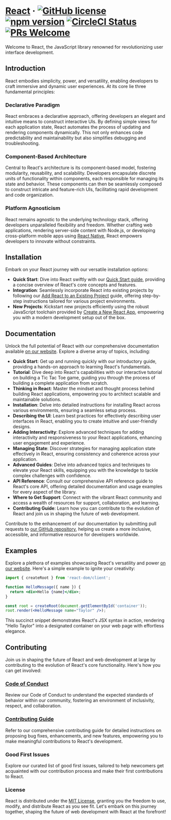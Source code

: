 # [React](https://react.dev/) &middot; [![GitHub license](https://img.shields.io/badge/license-MIT-blue.svg)](https://github.com/facebook/react/blob/main/LICENSE) [![npm version](https://img.shields.io/npm/v/react.svg?style=flat)](https://www.npmjs.com/package/react) [![CircleCI Status](https://circleci.com/gh/facebook/react.svg?style=shield)](https://circleci.com/gh/facebook/react) [![PRs Welcome](https://img.shields.io/badge/PRs-welcome-brightgreen.svg)](https://legacy.reactjs.org/docs/how-to-contribute.html#your-first-pull-request)

Welcome to React, the JavaScript library renowned for revolutionizing user interface development.

## Introduction

React embodies simplicity, power, and versatility, enabling developers to craft immersive and dynamic user experiences. At its core lie three fundamental principles:

### Declarative Paradigm

React embraces a declarative approach, offering developers an elegant and intuitive means to construct interactive UIs. By defining simple views for each application state, React automates the process of updating and rendering components dynamically. This not only enhances code predictability and maintainability but also simplifies debugging and troubleshooting.

### Component-Based Architecture

Central to React's architecture is its component-based model, fostering modularity, reusability, and scalability. Developers encapsulate discrete units of functionality within components, each responsible for managing its state and behavior. These components can then be seamlessly composed to construct intricate and feature-rich UIs, facilitating rapid development and code organization.

### Platform Agnosticism

React remains agnostic to the underlying technology stack, offering developers unparalleled flexibility and freedom. Whether crafting web applications, rendering server-side content with Node.js, or developing cross-platform mobile apps using [React Native](https://reactnative.dev/), React empowers developers to innovate without constraints.

## Installation

Embark on your React journey with our versatile installation options:

* **Quick Start**: Dive into React swiftly with our [Quick Start guide](https://react.dev/learn), providing a concise overview of React's core concepts and features.
* **Integration**: Seamlessly incorporate React into existing projects by following our [Add React to an Existing Project](https://react.dev/learn/add-react-to-an-existing-project) guide, offering step-by-step instructions tailored for various project environments.
* **New Projects**: Kickstart new projects efficiently using the robust JavaScript toolchain provided by [Create a New React App](https://react.dev/learn/start-a-new-react-project), empowering you with a modern development setup out of the box.

## Documentation

Unlock the full potential of React with our comprehensive documentation available [on our website](https://react.dev/). Explore a diverse array of topics, including:

* **Quick Start**: Get up and running quickly with our introductory guide, providing a hands-on approach to learning React's fundamentals.
* **Tutorial**: Dive deep into React's capabilities with our interactive tutorial on building a Tic Tac Toe game, guiding you through the process of building a complete application from scratch.
* **Thinking in React**: Master the mindset and thought process behind building React applications, empowering you to architect scalable and maintainable solutions.
* **Installation**: Delve into detailed instructions for installing React across various environments, ensuring a seamless setup process.
* **Describing the UI**: Learn best practices for effectively describing user interfaces in React, enabling you to create intuitive and user-friendly designs.
* **Adding Interactivity**: Explore advanced techniques for adding interactivity and responsiveness to your React applications, enhancing user engagement and experience.
* **Managing State**: Discover strategies for managing application state effectively in React, ensuring consistency and coherence across your application.
* **Advanced Guides**: Delve into advanced topics and techniques to elevate your React skills, equipping you with the knowledge to tackle complex challenges with confidence.
* **API Reference**: Consult our comprehensive API reference guide to React's core API, offering detailed documentation and usage examples for every aspect of the library.
* **Where to Get Support**: Connect with the vibrant React community and access a wealth of resources for support, collaboration, and learning.
* **Contributing Guide**: Learn how you can contribute to the evolution of React and join us in shaping the future of web development.

Contribute to the enhancement of our documentation by submitting pull requests to [our GitHub repository](https://github.com/reactjs/reactjs.org), helping us create a more inclusive, accessible, and informative resource for developers worldwide.

## Examples

Explore a plethora of examples showcasing React's versatility and power [on our website](https://react.dev/). Here's a simple example to ignite your creativity:

```jsx
import { createRoot } from 'react-dom/client';

function HelloMessage({ name }) {
  return <div>Hello {name}</div>;
}

const root = createRoot(document.getElementById('container'));
root.render(<HelloMessage name="Taylor" />);
```

This succinct snippet demonstrates React's JSX syntax in action, rendering "Hello Taylor" into a designated container on your web page with effortless elegance.

## Contributing

Join us in shaping the future of React and web development at large by contributing to the evolution of React's core functionality. Here's how you can get involved:

### [Code of Conduct](https://code.fb.com/codeofconduct)

Review our Code of Conduct to understand the expected standards of behavior within our community, fostering an environment of inclusivity, respect, and collaboration.

### [Contributing Guide](https://legacy.reactjs.org/docs/how-to-contribute.html)

Refer to our comprehensive contributing guide for detailed instructions on proposing bug fixes, enhancements, and new features, empowering you to make meaningful contributions to React's development.

### Good First Issues

Explore our curated list of good first issues, tailored to help newcomers get acquainted with our contribution process and make their first contributions to React.

### License

React is distributed under the [MIT License](./LICENSE), granting you the freedom to use, modify, and distribute React as you see fit. Let's embark on this journey together, shaping the future of web development with React at the forefront!
